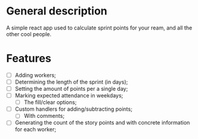 # General description
A simple react app used to calculate sprint points for your ream, and all the other cool people.

# Features
- [ ] Adding workers;
- [ ] Determining the length of the sprint (in days);
- [ ] Setting the amount of points per a single day;
- [ ] Marking expected attendance in weekdays;
    - [ ] The fill/clear options;
- [ ] Custom handlers for adding/subtracting points;
    - [ ] With comments;
- [ ] Generating the count of the story points and with concrete information for each worker;